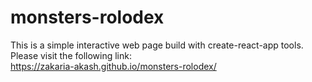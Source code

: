 # monsters-rolodex
This is a simple interactive web page build with create-react-app tools.
 <br />
Please visit the following link:
 <br />
https://zakaria-akash.github.io/monsters-rolodex/
